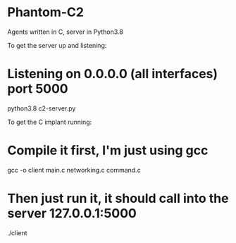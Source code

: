 # Phantom-C2
Agents written in C, server in Python3.8


To get the server up and listening:

# Listening on 0.0.0.0 (all interfaces) port 5000
python3.8 c2-server.py



To get the C implant running:

# Compile it first, I'm just using gcc  
gcc -o client main.c networking.c command.c

# Then just run it, it should call into the server 127.0.0.1:5000
./client



